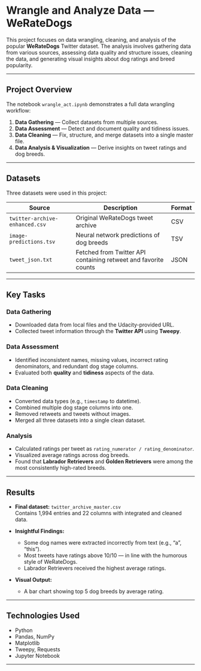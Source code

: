 
# Wrangle and Analyze Data — WeRateDogs

This project focuses on data wrangling, cleaning, and analysis of the popular **WeRateDogs** Twitter dataset. The analysis involves gathering data from various sources, assessing data quality and structure issues, cleaning the data, and generating visual insights about dog ratings and breed popularity.

---

## Project Overview

The notebook `wrangle_act.ipynb` demonstrates a full data wrangling workflow:
1. **Data Gathering** — Collect datasets from multiple sources.
2. **Data Assessment** — Detect and document quality and tidiness issues.
3. **Data Cleaning** — Fix, structure, and merge datasets into a single master file.
4. **Data Analysis & Visualization** — Derive insights on tweet ratings and dog breeds.

---

## Datasets

Three datasets were used in this project:

| Source | Description | Format |
|--------|--------------|--------|
| `twitter-archive-enhanced.csv` | Original WeRateDogs tweet archive | CSV |
| `image-predictions.tsv` | Neural network predictions of dog breeds | TSV |
| `tweet_json.txt` | Fetched from Twitter API containing retweet and favorite counts | JSON |

---

## Key Tasks

### Data Gathering
- Downloaded data from local files and the Udacity-provided URL.
- Collected tweet information through the **Twitter API** using **Tweepy**.

### Data Assessment
- Identified inconsistent names, missing values, incorrect rating denominators, and redundant dog stage columns.
- Evaluated both **quality** and **tidiness** aspects of the data.

### Data Cleaning
- Converted data types (e.g., `timestamp` to datetime).
- Combined multiple dog stage columns into one.
- Removed retweets and tweets without images.
- Merged all three datasets into a single clean dataset.

### Analysis
- Calculated ratings per tweet as `rating_numerator / rating_denominator`.
- Visualized average ratings across dog breeds.
- Found that **Labrador Retrievers** and **Golden Retrievers** were among the most consistently high-rated breeds.

---

## Results

- **Final dataset:** `twitter_archive_master.csv`  
  Contains 1,994 entries and 22 columns with integrated and cleaned data.

- **Insightful Findings:**
  - Some dog names were extracted incorrectly from text (e.g., “a”, “this”).
  - Most tweets have ratings above 10/10 — in line with the humorous style of WeRateDogs.
  - Labrador Retrievers received the highest average ratings.

- **Visual Output:**
  - A bar chart showing top 5 dog breeds by average rating.

---

## Technologies Used

- Python  
- Pandas, NumPy  
- Matplotlib  
- Tweepy, Requests  
- Jupyter Notebook

---
